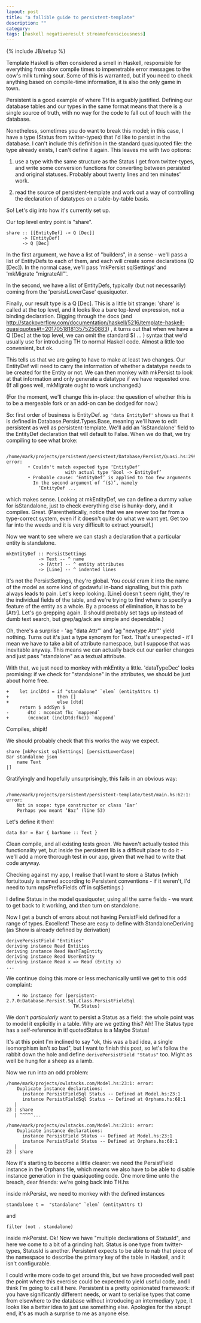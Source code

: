 ```yaml
---
layout: post
title: "a fallible guide to persistent-template"
description: ""
category:
tags: [haskell negativeresult streamofconsciousness]
---
```

{% include JB/setup %}

Template Haskell is often considered a smell in Haskell, responsible
for everything from slow compile times to impenetrable error messages
to the cow's milk turning sour. Some of this is warranted, but if you
need to check anything based on compile-time information, it is
also the only game in town.

Persistent is a good example of where TH is arguably justified.
Defining our database tables and our types in the same format means
that there is a single source of truth, with no way for the code to
fall out of touch with the database.

Nonetheless, sometimes you do want to break this model; in this case,
I have a type (Status from twitter-types) that I'd like to persist in
the database. I can't include this definition in the standard
quasiquoted file: the type already exists, I can't define it again.
This leaves me with two options:

1. use a type with the same structure as the Status I get from
   twitter-types, and write some conversion functions for converting
   between persisted and original statuses. Probably about twenty
   lines and ten minutes' work.

2. read the source of persistent-template and work out a way of
   controlling the declaration of datatypes on a table-by-table basis.

So! Let's dig into how it's currently set up.

Our top level entry point is "share".

```
share :: [[EntityDef] -> Q [Dec]]
      -> [EntityDef]
      -> Q [Dec]
```

In the first argument, we have a list of "builders", in a sense -
we'll pass a list of EntityDefs to each of them, and each will create
some declarations (Q [Dec]). In the normal case, we'll pass 'mkPersist
sqlSettings' and 'mkMigrate "migrateAll"'.

In the second, we have a list of EntityDefs, typically (but not necessarily) coming
from the 'persistLowerCase' quasiquoter.

Finally, our result type is a Q [Dec]. This is a little bit strange:
'share' is called at the top level, and it looks like a bare top-level
expression, not a binding declaration. Digging through the docs (and
http://stackoverflow.com/documentation/haskell/5216/template-haskell-quasiquotes#t=201705181813575250883)
, it turns out that when we have a Q [Dec] at the top level, we can
omit the standard $( ... ) syntax that we'd usually use for
introducing TH to normal Haskell code. Almost a little too convenient,
but ok.

This tells us that we are going to have to make at least two changes.
Our EntityDef will need to carry
the information of whether a datatype needs to be created for the
Entity or not. We can then monkey with mkPersist to look at that
information and only generate a datatype if we have requested one. (If all goes well,
mkMigrate ought to work unchanged.)

(For the moment, we'll change this in-place: the question of whether
this is to be a mergeable fork or an add-on can be dodged for now.)

So: first order of business is EntityDef. ```ag 'data EntityDef'```
shows us that it is defined in Database.Persist.Types.Base, meaning we'll have to edit persistent as
well as persistent-template. We'll add an 'isStandalone' field
to the EntityDef declaration that will default to False. When we do that, we try compiling to see
what broke:

```
    /home/mark/projects/persistent/persistent/Database/Persist/Quasi.hs:299:5: error:
        • Couldn't match expected type ‘EntityDef’
                      with actual type ‘Bool -> EntityDef’
        • Probable cause: ‘EntityDef’ is applied to too few arguments
          In the second argument of ‘($)’, namely
            ‘EntityDef ...
```

which makes sense. Looking at mkEntityDef, we can define a dummy value
for isStandalone, just to check everything else is hunky-dory, and it
compiles. Great. (Parenthetically, notice that we are never too far
from a type-correct system, even if it doesn't quite do what we want
yet. Get too far into the weeds and it is very difficult to extract
yourself.)

Now we want to see where we can stash a declaration that a particular
entity is standalone.


```
mkEntityDef :: PersistSettings
            -> Text -- ^ name
            -> [Attr] -- ^ entity attributes
            -> [Line] -- ^ indented lines
```

It's not the PersistSettings, they're global. You _could_ cram it into
the name of the model as some kind of godawful in-band signalling, but
this path always leads to pain. Let's keep looking. [Line] doesn't
seem right, they're the individual fields of the table, and we're
trying to find where to specify a feature of the entity as a whole. By
a process of elimination, it has to be [Attr]. Let's go grepping
again. (I should probably set tags up instead of dumb text search, but
grep/ag/ack are simple and dependable.)

Oh, there's a surprise - 'ag "data Attr"' and 'ag "newtype Attr"'
yield nothing. Turns out it's just a type synonym for Text. That's
unexpected - it'll mean we have to take a bit of attribute namespace,
but I suppose that was inevitable anyway. This means we can actually
back out our earlier changes and just pass "standalone" as a textual attribute.

With that, we just need to monkey with mkEntity a little.
'dataTypeDec' looks promising: if we check for "standalone" in the
attributes, we should be just about home free.

```
+    let inclDtd = if "standalone" `elem` (entityAttrs t)
+                  then []
+                  else [dtd]
     return $ addSyn $
-       dtd : mconcat fkc `mappend`
+       (mconcat (inclDtd:fkc)) `mappend`
```

Compiles, shipit!

We should probably check that this works the way we expect.

```
share [mkPersist sqlSettings] [persistLowerCase|
Bar standalone json
    name Text
|]
```

Gratifyingly and hopefully unsurprisingly, this fails in an obvious
way:

```

/home/mark/projects/persistent/persistent-template/test/main.hs:62:1: error:
    Not in scope: type constructor or class ‘Bar’
    Perhaps you meant ‘Baz’ (line 53)
```

Let's define it then!

```
data Bar = Bar { barName :: Text }
```

Clean compile, and all existing tests green.
We haven't actually tested this functionality yet, but inside the
persistent lib is a difficult place to do it - we'll add a more
thorough test in our app, given that we had to write that code anyway.

Checking against my app, I realise that I want to store a Status
(which fortuitously is named according to Persistent conventions - if
it weren't, I'd need to turn mpsPrefixFields off in sqlSettings.)

I define Status in the model quasiquoter, using all the same fields -
we want to get back to it working, and _then_ turn on standalone.

Now I get a bunch of errors about not having
PersistField defined for a range of types. Excellent! These are easy
to define with StandaloneDeriving (as Show is already defined by derivation)

```
derivePersistField "Entities"
deriving instance Read Entities
deriving instance Read HashTagEntity
deriving instance Read UserEntity
deriving instance Read x => Read (Entity x)
...
```

We continue doing this more or less mechanically until we get to this
odd complaint:

```
    • No instance for (persistent-2.7.0:Database.Persist.Sql.Class.PersistFieldSql
                         TW.Status)
```

We don't _particularly_ want to persist a Status as a field: the whole
point was to model it explicitly in a table. Why are we getting this?
Ah! The Status type has a self-reference in it! quotedStatus is a
Maybe Status!

It's at this point I'm inclined to say "ok, this was a bad idea, a
single isomorphism isn't so bad", but I want to finish this post, so
let's follow the rabbit down the hole and define ```derivePersistField
"Status"``` too. Might as well be hung for a sheep as a lamb.

Now we run into an odd problem:

```
/home/mark/projects/owlstacks.com/Model.hs:23:1: error:
    Duplicate instance declarations:
      instance PersistFieldSql Status -- Defined at Model.hs:23:1
      instance PersistFieldSql Status -- Defined at Orphans.hs:68:1
   |
23 | share
   | ^^^^^...

/home/mark/projects/owlstacks.com/Model.hs:23:1: error:
    Duplicate instance declarations:
      instance PersistField Status -- Defined at Model.hs:23:1
      instance PersistField Status -- Defined at Orphans.hs:68:1
   |
23 | share
```

Now it's starting to become a little clearer: we need the PersistField
instance in the Orphans file, which means we also have to be able to
disable instance generation in the quasiquoting code. One more time
unto the breach, dear friends: we're going back into TH.hs

inside mkPersist, we need to monkey with the defined instances


```
standalone t =  "standalone" `elem` (entityAttrs t)
```
and
```
filter (not . standalone)
```

inside mkPersist. Ok! Now we have "multiple declarations of StatusId",
and here we come to a bit of a grinding halt. Status is one type from
twitter-types, StatusId is another. Persistent expects to be able to
nab that piece of the namespace to describe the primary key of the
table in Haskell, and it isn't configurable.

I could write more code to get around this, but we have proceeded well
past the point where this exercise could be expected to yield useful
code, and I think I'm going to call it here. Persistent is a pretty
opinionated framework: if you have significantly different needs, or
want to serialise types that come from elsewhere to the database
without introducing an intermediary type, it
looks like a better idea to just use something else. Apologies for the
abrupt end, it's as much a surprise to me as anyone else.
